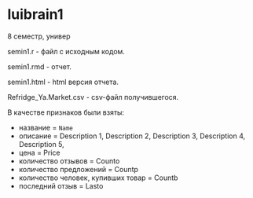 # luibrain1
8 семестр, универ

semin1.r - файл с исходным кодом.

semin1.rmd - отчет.

semin1.html - html версия отчета.

Refridge_Ya.Market.csv - csv-файл получившегося.

В качестве признаков были взяты:
- название = ```Name```
- описание = Description 1, Description 2, Description 3, Description 4, Description 5,
- цена = Price
- количество отзывов = Counto
- количество предложений = Countp
- количество человек, купивших товар = Countb
- последний отзыв = Lasto
